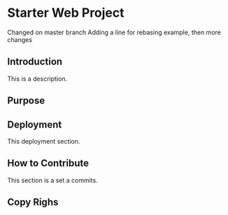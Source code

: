 # Starter Web Project
Changed on master branch
Adding a line for rebasing example, then more changes

## Introduction
This is a description.
## Purpose

## Deployment
This deployment section.

## How to Contribute
This section is a set a commits.

## Copy Righs